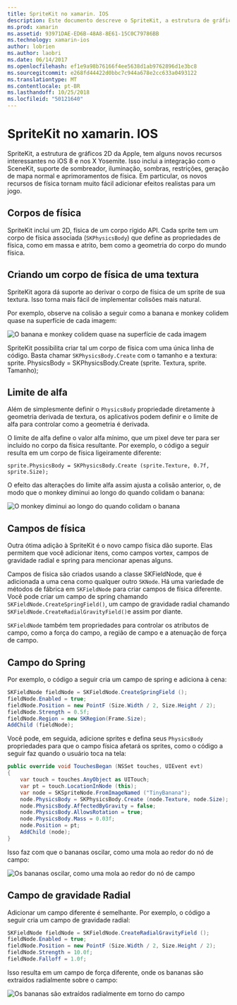 ```yaml
---
title: SpriteKit no xamarin. IOS
description: Este documento descreve o SpriteKit, a estrutura de gráficos 2D da Apple que se integra com o SceneKit, incorpora a animação e física, inclui suporte para a iluminação e sombreamento e muito mais. SpriteKit pode ser usado para criar jogos 2D.
ms.prod: xamarin
ms.assetid: 93971DAE-ED6B-48A8-8E61-15C0C79786BB
ms.technology: xamarin-ios
author: lobrien
ms.author: laobri
ms.date: 06/14/2017
ms.openlocfilehash: ef1e9a98b76166f4ee5638d1ab9762896d1e3bc8
ms.sourcegitcommit: e268fd44422d0bbc7c944a678e2cc633a0493122
ms.translationtype: MT
ms.contentlocale: pt-BR
ms.lasthandoff: 10/25/2018
ms.locfileid: "50121640"
---
```

# <a name="spritekit-in-xamarinios"></a>SpriteKit no xamarin. IOS

SpriteKit, a estrutura de gráficos 2D da Apple, tem alguns novos recursos interessantes no iOS 8 e nos X Yosemite. Isso inclui a integração com o SceneKit, suporte de sombreador, iluminação, sombras, restrições, geração de mapa normal e aprimoramentos de física. Em particular, os novos recursos de física tornam muito fácil adicionar efeitos realistas para um jogo.

## <a name="physics-bodies"></a>Corpos de física

SpriteKit inclui um 2D, física de um corpo rígido API. Cada sprite tem um corpo de física associada (`SKPhysicsBody`) que define as propriedades de física, como em massa e atrito, bem como a geometria do corpo do mundo física.

## <a name="creating-a-physics-body-from-a-texture"></a>Criando um corpo de física de uma textura
SpriteKit agora dá suporte ao derivar o corpo de física de um sprite de sua textura. Isso torna mais fácil de implementar colisões mais natural.

Por exemplo, observe na colisão a seguir como a banana e monkey colidem quase na superfície de cada imagem:
 
![](spritekit-images/image13.png "O banana e monkey colidem quase na superfície de cada imagem")

SpriteKit possibilita criar tal um corpo de física com uma única linha de código. Basta chamar `SKPhysicsBody.Create` com o tamanho e a textura: sprite. PhysicsBody = SKPhysicsBody.Create (sprite. Textura, sprite. Tamanho);

## <a name="alpha-threshold"></a>Limite de alfa

Além de simplesmente definir o `PhysicsBody` propriedade diretamente à geometria derivada de textura, os aplicativos podem definir e o limite de alfa para controlar como a geometria é derivada. 

O limite de alfa define o valor alfa mínimo, que um pixel deve ter para ser incluído no corpo da física resultante. Por exemplo, o código a seguir resulta em um corpo de física ligeiramente diferente:

```chsarp
sprite.PhysicsBody = SKPhysicsBody.Create (sprite.Texture, 0.7f, sprite.Size);
```

O efeito das alterações do limite alfa assim ajusta a colisão anterior, o, de modo que o monkey diminui ao longo do quando colidam o banana:

![](spritekit-images/image14.png "O monkey diminui ao longo do quando colidam o banana")
 
## <a name="physics-fields"></a>Campos de física

Outra ótima adição à SpriteKit é o novo campo física dão suporte. Elas permitem que você adicionar itens, como campos vortex, campos de gravidade radial e spring para mencionar apenas alguns.

Campos de física são criados usando a classe SKFieldNode, que é adicionada a uma cena como qualquer outro `SKNode`. Há uma variedade de métodos de fábrica em `SKFieldNode` para criar campos de física diferente. Você pode criar um campo de spring chamando `SKFieldNode.CreateSpringField()`, um campo de gravidade radial chamando `SKFieldNode.CreateRadialGravityField()`e assim por diante.

`SKFieldNode` também tem propriedades para controlar os atributos de campo, como a força do campo, a região de campo e a atenuação de força de campo.

## <a name="spring-field"></a>Campo do Spring

Por exemplo, o código a seguir cria um campo de spring e adiciona à cena:

```csharp
SKFieldNode fieldNode = SKFieldNode.CreateSpringField ();
fieldNode.Enabled = true;
fieldNode.Position = new PointF (Size.Width / 2, Size.Height / 2);
fieldNode.Strength = 0.5f;
fieldNode.Region = new SKRegion(Frame.Size);
AddChild (fieldNode);
```

Você pode, em seguida, adicione sprites e defina seus `PhysicsBody` propriedades para que o campo física afetará os sprites, como o código a seguir faz quando o usuário toca na tela:

```csharp
public override void TouchesBegan (NSSet touches, UIEvent evt)
{
    var touch = touches.AnyObject as UITouch;
    var pt = touch.LocationInNode (this);
    var node = SKSpriteNode.FromImageNamed ("TinyBanana");
    node.PhysicsBody = SKPhysicsBody.Create (node.Texture, node.Size);
    node.PhysicsBody.AffectedByGravity = false;
    node.PhysicsBody.AllowsRotation = true;
    node.PhysicsBody.Mass = 0.03f;
    node.Position = pt;
    AddChild (node);
}
```

Isso faz com que o bananas oscilar, como uma mola ao redor do nó de campo:

![](spritekit-images/image15.png "Os bananas oscilar, como uma mola ao redor do nó de campo")
 
## <a name="radial-gravity-field"></a>Campo de gravidade Radial

Adicionar um campo diferente é semelhante. Por exemplo, o código a seguir cria um campo de gravidade radial:

```csharp
SKFieldNode fieldNode = SKFieldNode.CreateRadialGravityField ();
fieldNode.Enabled = true;
fieldNode.Position = new PointF (Size.Width / 2, Size.Height / 2);
fieldNode.Strength = 10.0f;
fieldNode.Falloff = 1.0f;
```

Isso resulta em um campo de força diferente, onde os bananas são extraídos radialmente sobre o campo:

![](spritekit-images/image16.png "Os bananas são extraídos radialmente em torno do campo")
